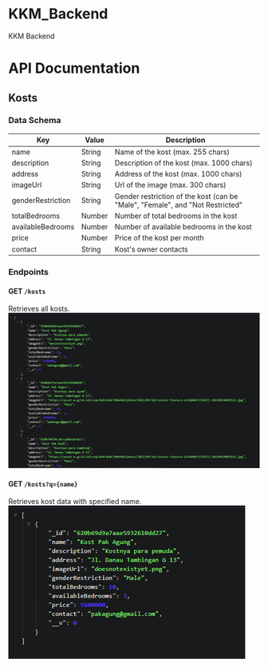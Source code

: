 # KKM_Backend
KKM Backend

# API Documentation

## Kosts

### Data Schema

| **Key**           | **Value** | **Description**                                                               |
|-------------------|-----------|-------------------------------------------------------------------------------|
| name              | String    | Name of the kost (max. 255 chars)                                             |
| description       | String    | Description of the kost (max. 1000 chars)                                     |
| address           | String    | Address of the kost (max. 1000 chars)                                         |
| imageUrl          | String    | Url of the image (max. 300 chars)                                             |
| genderRestriction | String    | Gender restriction of the kost (can be "Male", "Female", and "Not Restricted" |
| totalBedrooms     | Number    | Number of total bedrooms in the kost                                          |
| availableBedrooms | Number    | Number of available bedrooms in the kost                                      |
| price             | Number    | Price of the kost per month                                                   |
| contact           | String    | Kost's owner contacts                                                         |

### Endpoints

#### GET `/kosts`

Retrieves all kosts.
![](https://github.com/raviolini/dev-snapshot/blob/main/kkm_backend/kosts.png)

#### GET `/kosts?q={name}`

Retrieves kost data with specified name.
![](https://github.com/raviolini/dev-snapshot/blob/main/kkm_backend/search.png)

<!--
#### POST `/kosts`

Creates new kost data.

#### DELETE `/kosts/:id`

Deletes kost with specified id.

#### PUT `/kosts/:id`

Update kost data with specified id.
-->
